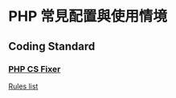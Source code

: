# PHP 常見配置與使用情境

## Coding Standard

### [PHP CS Fixer][1]

[Rules list][2]

[1]: https://github.com/FriendsOfPHP/PHP-CS-Fixer
[2]: https://mlocati.github.io/php-cs-fixer-configurator
